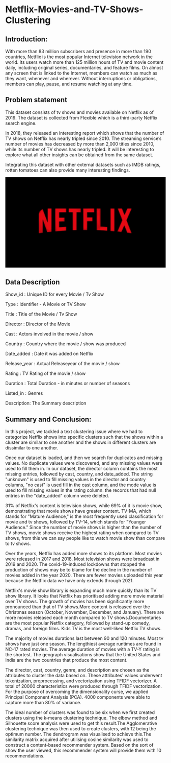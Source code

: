 # Netflix-Movies-and-TV-Shows-Clustering

## Introduction:

With more than 83 million subscribers and presence in more than 190 countries, Netflix is the most popular Internet television network in the world. Its users watch more than 125 million hours of TV and movie content daily, including original series, documentaries, and feature films. On almost any screen that is linked to the Internet, members can watch as much as they want, whenever and wherever. Without interruptions or obligations, members can play, pause, and resume watching at any time.

## Problem statement

This dataset consists of tv shows and movies available on Netflix as of 2019. The dataset is collected from Flexible which is a third-party Netflix search engine.

In 2018, they released an interesting report which shows that the number of TV shows on Netflix has nearly tripled since 2010. The streaming service’s number of movies has decreased by more than 2,000 titles since 2010, while its number of TV shows has nearly tripled. It will be interesting to explore what all other insights can be obtained from the same dataset.

Integrating this dataset with other external datasets such as IMDB ratings, rotten tomatoes can also provide many interesting findings.

![image](https://github.com/raviatkumar/Netflix-Movies-and-TV-Shows-Clustering/blob/main/Image/Netflix.png?raw=true)

## Data Description

Show_id : Unique ID for every Movie / Tv Show

Type : Identifier - A Movie or TV Show

Title : Title of the Movie / Tv Show

Director : Director of the Movie

Cast : Actors involved in the movie / show

Country : Country where the movie / show was produced

Date_added : Date it was added on Netflix

Release_year : Actual Releaseyear of the movie / show

Rating : TV Rating of the movie / show

Duration : Total Duration - in minutes or number of seasons

Listed_in : Genres

Description: The Summary description

## Summary and Conclusion:

In this project, we tackled a text clustering issue where we had to categorize Netflix shows into specific clusters such that the shows within a cluster are similar to one another and the shows in different clusters are dissimilar to one another.

Once our dataset is loaded, and then we search for duplicates and missing values. No duplicate values were discovered, and any missing values were used to fill them in. In our dataset, the director column contains the most missing entries, followed by cast, country, and date_added. The string "unknown" is used to fill missing values in the director and country columns, "no cast" is used fill in the cast column, and the mode value is used to fill missing values in the rating column. the records that had null entries in the "date_added" column were deleted.

31% of Netflix's content is television shows, while 69% of it is movie show, demonstrating that movie shows have greater content. TV-MA, which stands for "Mature Audience," is the most frequently used classification for movie and tv shows, followed by TV-14, which stands for "Younger Audience." Since the number of movie shows is higher than the number of TV shows, movie shows receive the highest rating when compared to TV shows, from this we can say people like to watch movie show than compare to tv shows.

Over the years, Netflix has added more shows to its platform. Most movies were released in 2017 and 2018. Most television shows were broadcast in 2019 and 2020. The covid-19-induced lockdowns that stopped the production of shows may be to blame for the decline in the number of movies added in the year 2020. There are fewer movies uploaded this year because the Netflix data we have only extends through 2021.

Netflix's movie show library is expanding much more quickly than its TV show library. It looks that Netflix has prioritised adding more movie material over TV shows. The growth of movies has been significantly more pronounced than that of TV shows.More content is released over the Christmas season (October, November, December, and January). There are more movies released each month compared to TV shows.Documentaries are the most popular Netflix category, followed by stand-up comedy, dramas, and foreign films. Kids TV is the most well-liked Netflix TV shows.

The majority of movies durations last between 90 and 120 minutes. Most tv shows have just one season. The lengthiest average runtimes are found in NC-17 rated movies. The average duration of movies with a TV-Y rating is the shortest. The geograph visualisations show that the United States and India are the two countries that produce the most content.

The director, cast, country, genre, and description are chosen as the attributes to cluster the data based on. These attributes' values underwent tokenization, preprocessing, and vectorization using TFIDF vectorizer. A total of 20000 characteristics were produced through TFIDF vectorization. For the purpose of overcoming the dimensionality curse, we applied Principal Component Analysis (PCA). 4000 components were able to capture more than 80% of variance.

The ideal number of clusters was found to be six when we first created clusters using the k-means clustering technique. The elbow method and Silhouette score analysis were used to get this result.The Agglomerative clustering technique was then used to create clusters, with 12 being the optimum number. The dendrogram was visualised to achieve this.The similarity matrix acquired after utilising cosine similarity was used to construct a content-based recommender system. Based on the sort of show the user viewed, this recommender system will provide them with 10 recommendations.
